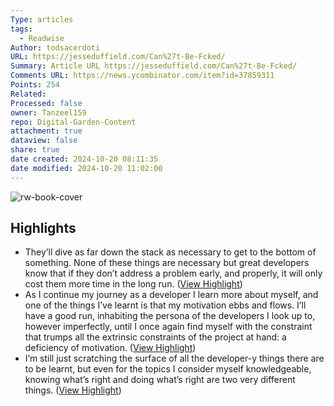 ```yaml
---
Type: articles
tags:
  - Readwise
Author: todsacerdoti
URL: https://jesseduffield.com/Can%27t-Be-Fcked/
Summary: Article URL https://jesseduffield.com/Can%27t-Be-Fcked/
Comments URL: https://news.ycombinator.com/item?id=37859311
Points: 254
Related: 
Processed: false
owner: Tanzeel159
repo: Digital-Garden-Content
attachment: true
dataview: false
share: true
date created: 2024-10-20 08:11:35
date modified: 2024-10-20 11:02:00
---
```

![rw-book-cover](https://news.ycombinator.com/favicon.ico)

## Highlights
- They’ll dive as far down the stack as necessary to get to the bottom of something. None of these things are necessary but great developers know that if they don’t address a problem early, and properly, it will only cost them more time in the long run. ([View Highlight](https://read.readwise.io/read/01hcm79jy1d0h3s0ww2j9p4889))
- As I continue my journey as a developer I learn more about myself, and one of the things I’ve learnt is that my motivation ebbs and flows. I’ll have a good run, inhabiting the persona of the developers I look up to, however imperfectly, until I once again find myself with the constraint that trumps all the extrinsic constraints of the project at hand: a deficiency of motivation. ([View Highlight](https://read.readwise.io/read/01hcm7medq8z3nk67qv70prazw))
- I’m still just scratching the surface of all the developer-y things there are to be learnt, but even for the topics I consider myself knowledgeable, knowing what’s right and doing what’s right are two very different things. ([View Highlight](https://read.readwise.io/read/01hcm7n04e862krpg8ptstkjb0))
